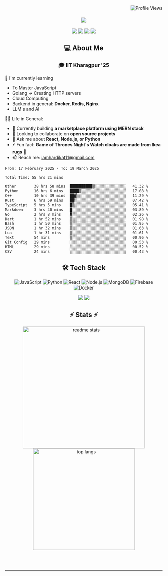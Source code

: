 <img align="right" src="https://komarev.com/ghpvc/?username=hs094&color=blue" alt="Profile Views" />

<h1 align="center">
  <img src="https://readme-typing-svg.herokuapp.com?font=Righteous&size=35&duration=4000&color=2AA889&center=true&vCenter=true&width=500&lines=Hi+There!+👋;I'm+Hardik+Soni+💻;" />
</h1>
<div align="center"> 
  <a href="mailto:iamhardikat11@gmail.com">
    <img src="https://img.shields.io/badge/Gmail-333333?style=for-the-badge&logo=gmail&logoColor=red" />
  </a>
  <a href="https://www.linkedin.com/in/hardik-soni-498271141/" target="_blank">
    <img src="https://img.shields.io/badge/LinkedIn-0077B5?style=for-the-badge&logo=linkedin&logoColor=white" target="_blank" />
  </a>
  <a href="https://hs094-portfolio.netlify.app/" target="_blank">
     <img src="https://img.shields.io/badge/Portfolio-FF5722?style=for-the-badge&logo=todoist&logoColor=white" target="_blank" /> 
  </a>
  <a href="https://www.instagram.com/hardik.s.094/" target="_blank"> 
    <img src="https://img.shields.io/badge/Instagram-E4405F?style=for-the-badge&logo=instagram&logoColor=white)" target="_blank" />
  </a>
</div>

<h2 align="center"> 💻 About Me</h2>
<h3 align="center">🎓 IIT Kharagpur '25</h3>

🌱 I'm currently learning
- To Master JavaScript
- Golang -> Creating HTTP servers
- Cloud Computing
- Backend in general: **Docker, Redis, Nginx**
- LLM's and AI

👍🏻 Life in General:
- 🔭 Currently building **a marketplace platform using MERN stack**
- 👯 Looking to collaborate on **open source projects**
- 💬 Ask me about **React, Node.js, or Python**
- ⚡ Fun fact: **Game of Thrones Night's Watch cloaks are made from Ikea rugs** 🧥
- 📫 Reach me: [iamhardikat11@gmail.com](mailto:iamhardikat11@gmail.com)

<!--START_SECTION:waka-->

```txt
From: 17 February 2025 - To: 19 March 2025

Total Time: 55 hrs 21 mins

Other        38 hrs 58 mins  ██████████▒░░░░░░░░░░░░░░   41.32 %
Python       16 hrs 6 mins   ████▒░░░░░░░░░░░░░░░░░░░░   17.08 %
C++          10 hrs 39 mins  ██▓░░░░░░░░░░░░░░░░░░░░░░   11.29 %
Rust         6 hrs 59 mins   ██░░░░░░░░░░░░░░░░░░░░░░░   07.42 %
TypeScript   5 hrs 5 mins    █▒░░░░░░░░░░░░░░░░░░░░░░░   05.41 %
Markdown     3 hrs 40 mins   █░░░░░░░░░░░░░░░░░░░░░░░░   03.89 %
Go           2 hrs 8 mins    ▓░░░░░░░░░░░░░░░░░░░░░░░░   02.26 %
Dart         1 hr 52 mins    ▒░░░░░░░░░░░░░░░░░░░░░░░░   01.98 %
Bash         1 hr 50 mins    ▒░░░░░░░░░░░░░░░░░░░░░░░░   01.95 %
JSON         1 hr 32 mins    ▒░░░░░░░░░░░░░░░░░░░░░░░░   01.63 %
Lua          1 hr 31 mins    ▒░░░░░░░░░░░░░░░░░░░░░░░░   01.61 %
Text         54 mins         ▒░░░░░░░░░░░░░░░░░░░░░░░░   00.96 %
Git Config   29 mins         ░░░░░░░░░░░░░░░░░░░░░░░░░   00.53 %
HTML         29 mins         ░░░░░░░░░░░░░░░░░░░░░░░░░   00.52 %
CSV          24 mins         ░░░░░░░░░░░░░░░░░░░░░░░░░   00.43 %
```

<!--END_SECTION:waka-->

<h2 align="center">🛠 Tech Stack</h2> 

<div align="center">
  
  ![JavaScript](https://img.shields.io/badge/-JavaScript-F7DF1E?style=flat-square&logo=javascript&logoColor=black)
  ![Python](https://img.shields.io/badge/-Python-3776AB?style=flat-square&logo=python&logoColor=white)
  ![React](https://img.shields.io/badge/-React-61DAFB?style=flat-square&logo=react&logoColor=black)
  ![Node.js](https://img.shields.io/badge/-Node.js-339933?style=flat-square&logo=node.js&logoColor=white)
  ![MongoDB](https://img.shields.io/badge/-MongoDB-47A248?style=flat-square&logo=mongodb&logoColor=white)
  ![Firebase](https://img.shields.io/badge/-Firebase-FFCA28?style=flat-square&logo=firebase&logoColor=black)
  ![Docker](https://img.shields.io/badge/-Docker-2496ED?style=flat-square&logo=docker&logoColor=white)
  
  <img src="https://skillicons.dev/icons?i=react,bootstrap,mui,html,css,vscode,github,figma,tailwind,git,r" />
  <img src="https://skillicons.dev/icons?i=nodejs,python,javascript,typescript,express,firebase,mongodb,c,java,nextjs,mysql,flask" /><br>
</div>

<h2 align="center">⚡ Stats ⚡</h2>

<div align="center">
  <img width=390 src="https://github-readme-stats-salesp07.vercel.app/api?username=hs094&count_private=true&show_icons=true&theme=react&rank_icon=github&border_radius=10" alt="readme stats" />
  <br/>
  <img width=325 align="center" src="https://github-readme-stats-salesp07.vercel.app/api/top-langs/?username=hs094&hide=HTML&langs_count=8&layout=compact&theme=react&border_radius=10&size_weight=0.5&count_weight=0.5&exclude_repo=github-readme-stats" alt="top langs" />
</div>
<br>
<br/><br/>
<hr/>
<br/>
